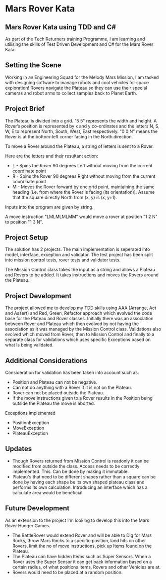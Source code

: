 # Mars Rover Kata

## Mars Rover Kata using TDD and C#

As part of the Tech Returners training Programme, I am learning and utilising the skills of Test Driven Development and C# for the Mars Rover Kata.

## Setting the Scene

Working in an Engineering Squad for the Melody Mars Mission, I am tasked with designing software to manage robots and cool vehicles for space exploration! Rovers navigate the Plateau so they can use their special cameras and robot arms to collect samples back to Planet Earth.

## Project Brief

The Plateau is divided into a grid. "5 5" represents the width and height. A Rover’s position is represented by x and y co-ordinates and the letters N, S, W, E to represent North, South, West, East respectively. "0 0 N" means the Rover is at the bottom-left corner facing in the North direction. 

To move a Rover around the Plateau, a string of letters is sent to a Rover. 

Here are the letters and their resultant action:
 
* L - Spins the Rover 90 degrees Left without moving from the current  coordinate point
* R - Spins the Rover 90 degrees Right without moving from the current  coordinate point
* M - Moves the Rover forward by one grid point, maintaining the same  heading (i.e. from where the Rover is facing (its orientation)). Assume that the square directly North from (x, y) is (x, y+1).

Inputs into the program are given by string.

A move instruction "LMLMLMLMM" would move a rover at position "1 2 N" to position "1 3 N".

## Project Setup

The solution has 2 projects. The main implementation is seperated into model, interface, exception and validator. The test project has been split into mission control tests, rover tests and validator tests.

The Mission Control class takes the input as a string and allows a Plateau and Rovers to be added. It takes instructions and moves the Rovers around the Plateau.

## Project Development

The project allowed me to develop my TDD skills using AAA (Arrange, Act and Assert) and Red, Green, Refactor approach which evolved the code base for the Plateau and Rover classes. Initially there was an association between Rover and Plateau which then evolved by not having the association as it was managed by the Mission Control class. Validations also evolved which moved from Rover, then to Mission Control and finally to a separate class for validations which uses specific Exceptions based on what is being validated.

## Additional Considerations

Consideration for validation has been taken into account such as:

* Position and Plateau can not be negative.
* Can not do anything with a Rover if it is not on the Plateau.
* Rover can not be placed outside the Plateau.
* If the move instructions given to a Rover results in the Position being outside the Plateau the move is aborted.

Exceptions implemented

* PositionException
* MoveException
* PlateauException

## Updates

* Though Rovers returned from Mission Control is readonly it can be modified from outside the class. Access needs to be correctly implemented. This. Can be done by making it immutable.
* Plateau's that need to be different shapes rather than a square can be done by having each shape be its own shaped plateau class and performs its own calculation. Introducing an interface which has a calculate area would be beneficial.

## Future Development

As an extension to the project I'm looking to develop this into the Mars Rover Hunger Games.

* The BattleRover would extend Rover and will be able to Dig for Mars Rocks, throw Mars Rocks to a specific position, land hits on other Rovers, limit the no of move instructions, pick up Items found on the Plateau.
* The Plateau can have hidden Items such as Super Sensors. When a Rover uses the Super Sensor it can get back information based on a certain radius, of what positions Items, Rovers and other Vehicles are at.
* Rovers would need to be placed at a random position.








